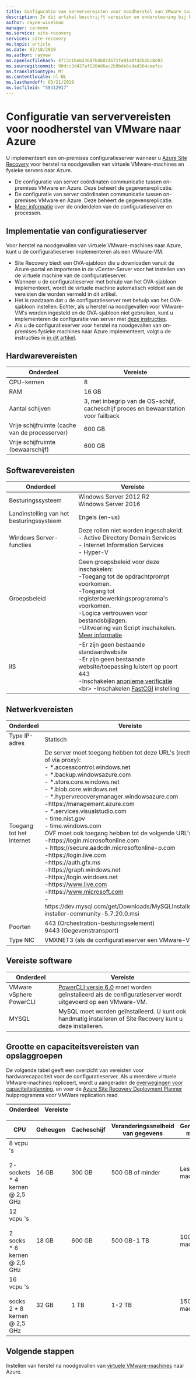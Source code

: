 ```yaml
---
title: Configuratie van serververeisten voor noodherstel van VMware naar Azure met Azure Site Recovery | Microsoft Docs
description: In dit artikel beschrijft vereisten en ondersteuning bij het implementeren van de configuratieserver voor noodherstel van VMware naar Azure met Azure Site Recovery
author: rayne-wiselman
manager: carmonm
ms.service: site-recovery
services: site-recovery
ms.topic: article
ms.date: 03/18/2019
ms.author: raynew
ms.openlocfilehash: 4f13c1beb23687b46074671fe01a0f42b26c8c03
ms.sourcegitcommit: 90dcc3d427af1264d6ac2b9bde6cdad364ceefcc
ms.translationtype: MT
ms.contentlocale: nl-NL
ms.lasthandoff: 03/21/2019
ms.locfileid: "58312917"
---
```

# <a name="configuration-server-requirements-for-vmware-disaster-recovery-to-azure"></a>Configuratie van serververeisten voor noodherstel van VMware naar Azure

U implementeert een on-premises configuratieserver wanneer u [Azure Site Recovery](site-recovery-overview.md) voor herstel na noodgevallen van virtuele VMware-machines en fysieke servers naar Azure.

- De configuratie van server coördinaten communicatie tussen on-premises VMware en Azure. Deze beheert de gegevensreplicatie.
- De configuratie van server coördinaten communicatie tussen on-premises VMware en Azure. Deze beheert de gegevensreplicatie.
- [Meer informatie](vmware-azure-architecture.md) over de onderdelen van de configuratieserver en processen.

## <a name="configuration-server-deployment"></a>Implementatie van configuratieserver

Voor herstel na noodgevallen van virtuele VMware-machines naar Azure, kunt u de configuratieserver implementeren als een VMware-VM.

- Site Recovery biedt een OVA-sjabloon die u downloaden vanuit de Azure-portal en importeren in de vCenter-Server voor het instellen van de virtuele machine van de configuratieserver.
- Wanneer u de configuratieserver met behulp van het OVA-sjabloon implementeert, wordt de virtuele machine automatisch voldoet aan de vereisten die worden vermeld in dit artikel.
- Het is raadzaam dat u de configuratieserver met behulp van het OVA-sjabloon instellen. Echter, als u herstel na noodgevallen voor VMware-VM's worden ingesteld en de OVA-sjabloon niet gebruiken, kunt u implementeren de configuratie van server met [deze instructies](physical-azure-set-up-source.md).
- Als u de configuratieserver voor herstel na noodgevallen van on-premises fysieke machines naar Azure implementeert, volgt u de instructies in [in dit artikel](physical-azure-set-up-source.md). 


## <a name="hardware-requirements"></a>Hardwarevereisten

**Onderdeel** | **Vereiste** 
--- | ---
CPU-kernen | 8 
RAM | 16 GB
Aantal schijven | 3, met inbegrip van de OS-schijf, cacheschijf proces en bewaarstation voor failback 
Vrije schijfruimte (cache van de processerver) | 600 GB
Vrije schijfruimte (bewaarschijf) | 600 GB

## <a name="software-requirements"></a>Softwarevereisten

**Onderdeel** | **Vereiste** 
--- | ---
Besturingssysteem | Windows Server 2012 R2 <br> Windows Server 2016
Landinstelling van het besturingssysteem | Engels (en-us)
Windows Server-functies | Deze rollen niet worden ingeschakeld: <br> - Active Directory Domain Services <br>- Internet Information Services <br> - Hyper-V 
Groepsbeleid | Geen groepsbeleid voor deze inschakelen: <br> -Toegang tot de opdrachtprompt voorkomen. <br> -Toegang tot registerbewerkingsprogramma's voorkomen. <br> -Logica vertrouwen voor bestandsbijlagen. <br> -Uitvoering van Script inschakelen. <br> [Meer informatie](https://technet.microsoft.com/library/gg176671(v=ws.10).aspx)
IIS | -Er zijn geen bestaande standaardwebsite <br> -Er zijn geen bestaande website/toepassing luistert op poort 443 <br>-Inschakelen [anonieme verificatie](https://technet.microsoft.com/library/cc731244(v=ws.10).aspx) <br> -Inschakelen [FastCGI](https://technet.microsoft.com/library/cc753077(v=ws.10).aspx) instelling 

## <a name="network-requirements"></a>Netwerkvereisten

**Onderdeel** | **Vereiste** 
--- | --- 
Type IP-adres | Statisch 
Toegang tot het internet | De server moet toegang hebben tot deze URL's (rechtstreeks of via proxy): <br> - \*.accesscontrol.windows.net<br> - \*.backup.windowsazure.com <br>- \*.store.core.windows.net<br> - \*.blob.core.windows.net<br> - \*.hypervrecoverymanager.windowsazure.com  <br> -https:\//management.azure.com <br> - *.services.visualstudio.com <br> - time.nist.gov <br> - time.windows.com <br> OVF moet ook toegang hebben tot de volgende URL's: <br> -https:\//login.microsoftonline.com <br> - https:\//secure.aadcdn.microsoftonline-p.com <br> -https:\//login.live.com  <br> -https:\//auth.gfx.ms <br> -https:\//graph.windows.net <br> -https:\//login.windows.net <br> -https:\//www.live.com <br> -https:\//www.microsoft.com <br> - https:\//dev.mysql.com/get/Downloads/MySQLInstaller/mysql-installer-community-5.7.20.0.msi 
Poorten | 443 (Orchestration-besturingselement)<br>9443 (Gegevenstransport) 
Type NIC | VMXNET3 (als de configuratieserver een VMware-VM is)

## <a name="required-software"></a>Vereiste software

**Onderdeel** | **Vereiste** 
--- | ---
VMware vSphere PowerCLI | [PowerCLI versie 6.0](https://my.vmware.com/web/vmware/details?productId=491&downloadGroup=PCLI600R1) moet worden geïnstalleerd als de configuratieserver wordt uitgevoerd op een VMware-VM.
MYSQL | MySQL moet worden geïnstalleerd. U kunt ook handmatig installeren of Site Recovery kunt u deze installeren.

## <a name="sizing-and-capacity-requirements"></a>Grootte en capaciteitsvereisten van opslaggroepen

De volgende tabel geeft een overzicht van vereisten voor hardwarecapaciteit voor de configuratieserver. Als u meerdere virtuele VMware-machines repliceert, wordt u aangeraden de [overwegingen voor capaciteitsplanning](site-recovery-plan-capacity-vmware.md), en voer de [Azure Site Recovery Deployment Planner](site-recovery-deployment-planner.md) hulpprogramma voor VMWare replication.read 

**Onderdeel** | **Vereiste** 
--- | ---

| **CPU** | **Geheugen** | **Cacheschijf** | **Veranderingssnelheid van gegevens** | **Gerepliceerde machines** |
| --- | --- | --- | --- | --- |
| 8 vcpu 's<br/><br/> 2-sockets * 4 kernen \@ 2,5 GHz | 16 GB | 300 GB | 500 GB of minder | Les dan 100 machines |
| 12 vcpu 's<br/><br/> 2 socks * 6 kernen \@ 2,5 GHz | 18 GB | 600 GB | 500 GB-1 TB | 100-150-machines |
| 16 vcpu 's<br/><br/> socks 2 * 8 kernen \@ 2,5 GHz | 32 GB | 1 TB | 1-2 TB | 150 tot 200-machines | 



## <a name="next-steps"></a>Volgende stappen
Instellen van herstel na noodgevallen van [virtuele VMware-machines](vmware-azure-tutorial.md) naar Azure.
